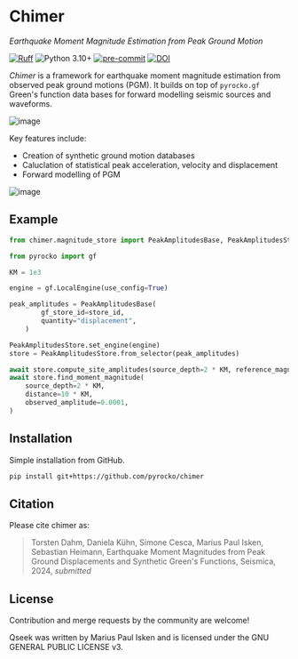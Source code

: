 # Chimer

*Earthquake Moment Magnitude Estimation from Peak Ground Motion*

[![Ruff](https://img.shields.io/endpoint?url=https://raw.githubusercontent.com/astral-sh/ruff/main/assets/badge/v2.json)](https://github.com/astral-sh/ruff)
![Python 3.10+](https://img.shields.io/badge/python-3.10+-blue.svg)
[![pre-commit](https://img.shields.io/badge/pre--commit-enabled-brightgreen?logo=pre-commit&logoColor=white)](https://pre-commit.com/)
[![DOI](https://zenodo.org/badge/852235156.svg)](https://doi.org/10.5281/zenodo.14217498)


*Chimer* is a framework for earthquake moment magnitude estimation from observed peak ground motions (PGM). It builds on top of `pyrocko.gf` Green's function data bases for forward modelling seismic sources and waveforms.

![image](https://github.com/user-attachments/assets/196406da-4127-4aef-8b85-125109567c8a)

Key features include:

* Creation of synthetic ground motion databases
* Caluclation of statistical peak acceleration, velocity and displacement
* Forward modelling of PGM

![image](https://github.com/user-attachments/assets/f4998004-a0e8-4d76-942c-bf48baa67e81)


## Example

```python
from chimer.magnitude_store import PeakAmplitudesBase, PeakAmplitudesStore

from pyrocko import gf

KM = 1e3

engine = gf.LocalEngine(use_config=True)

peak_amplitudes = PeakAmplitudesBase(
        gf_store_id=store_id,
        quantity="displacement",
    )

PeakAmplitudesStore.set_engine(engine)
store = PeakAmplitudesStore.from_selector(peak_amplitudes)

await store.compute_site_amplitudes(source_depth=2 * KM, reference_magnitude=1.0)
await store.find_moment_magnitude(
    source_depth=2 * KM,
    distance=10 * KM,
    observed_amplitude=0.0001,
)
```

## Installation

Simple installation from GitHub.

```sh
pip install git+https://github.com/pyrocko/chimer
```

## Citation

Please cite chimer as:

> Torsten Dahm, Daniela Kühn, Simone Cesca, Marius Paul Isken, Sebastian Heimann, Earthquake Moment Magnitudes from Peak Ground Displacements and Synthetic Green's Functions, Seismica, 2024, *submitted*

## License

Contribution and merge requests by the community are welcome!

Qseek was written by Marius Paul Isken and is licensed under the GNU GENERAL PUBLIC LICENSE v3.
